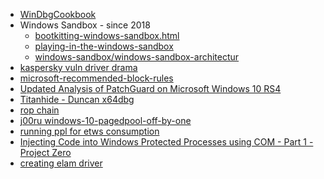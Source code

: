 
- [WinDbgCookbook](https://github.com/TimMisiak/WinDbgCookbook)
- Windows Sandbox - since 2018
  - [bootkitting-windows-sandbox.html](https://secret.club/2022/08/29/bootkitting-windows-sandbox.html)
  - [playing-in-the-windows-sandbox](https://research.checkpoint.com/2021/playing-in-the-windows-sandbox/)
  - [windows-sandbox/windows-sandbox-architectur](https://learn.microsoft.com/en-us/windows/security/threat-protection/windows-sandbox/windows-sandbox-architecture)
- [kaspersky vuln driver drama](https://firmwaresecurity.com/2020/02/16/kaspersky-bootloader-uefi-secure-boot-vulnerability/)
- [microsoft-recommended-block-rules](https://learn.microsoft.com/en-us/windows/security/threat-protection/windows-defender-application-control/microsoft-recommended-block-rules)
- [Updated Analysis of PatchGuard on Microsoft Windows 10 RS4
](https://blog.tetrane.com/2019/Analysis-Windows-PatchGuard.html)
- [Titanhide - Duncan x64dbg](https://github.com/mrexodia/TitanHide)
- [rop chain](https://www.ired.team/offensive-security/code-injection-process-injection/binary-exploitation/rop-chaining-return-oriented-programming)
- [j00ru windows-10-pagedpool-off-by-one](https://j00ru.vexillium.org/2018/07/exploiting-a-windows-10-pagedpool-off-by-one/#more-4539)
- [running ppl for etws consumption](https://github.com/pathtofile/PPLRunner)
- [Injecting Code into Windows Protected Processes using COM - Part 1 - Project Zero](https://googleprojectzero.blogspot.com/2018/10/injecting-code-into-windows-protected.html)
- [creating elam driver](https://blog.tofile.dev/2020/12/16/elam.html)